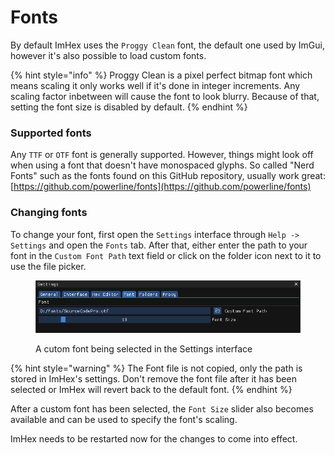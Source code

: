 # Fonts

By default ImHex uses the `Proggy Clean` font, the default one used by ImGui, however it's also possible to load custom fonts.

{% hint style="info" %}
Proggy Clean is a pixel perfect bitmap font which means scaling it only works well if it's done in integer increments. Any scaling factor inbetween will cause the font to look blurry. Because of that, setting the font size is disabled by default.
{% endhint %}

### Supported fonts

Any `TTF` or `OTF` font is generally supported. However, things might look off when using a font that doesn't have monospaced glyphs. So called "Nerd Fonts" such as the fonts found on this GitHub repository, usually work great: [https://github.com/powerline/fonts](https://github.com/powerline/fonts)

### Changing fonts

To change your font, first open the `Settings` interface through `Help -> Settings` and open the `Fonts` tab. After that, either enter the path to your font in the `Custom Font Path` text field or click on the folder icon next to it to use the file picker.

<figure><img src="../.gitbook/assets/imhex_YOtnf3gA2O.png" alt=""><figcaption><p>A cutom font being selected in the Settings interface</p></figcaption></figure>

{% hint style="warning" %}
The Font file is not copied, only the path is stored in ImHex's settings. Don't remove the font file after it has been selected or ImHex will revert back to the default font.
{% endhint %}

After a custom font has been selected, the `Font Size` slider also becomes available and can be used to specify the font's scaling.

ImHex needs to be restarted now for the changes to come into effect.
